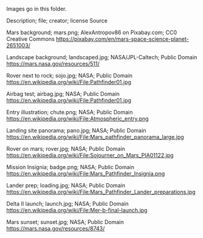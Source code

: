 
Images go in this folder.

Description; file; creator; license
Source

Mars background; mars.png; AlexAntropov86 on Pixabay.com; CC0 Creative Commons
https://pixabay.com/en/mars-space-science-planet-2651003/

Landscape background; landscaped.jpg; NASA/JPL-Caltech; Public Domain
https://mars.nasa.gov/resources/511/

Rover next to rock; sojo.jpg; NASA; Public Domain
https://en.wikipedia.org/wiki/File:Pathfinder01.jpg

Airbag test; airbag.jpg; NASA; Public Domain
https://en.wikipedia.org/wiki/File:Pathfinder01.jpg

Entry illustration; chute.png; NASA; Public Domain
https://en.wikipedia.org/wiki/File:Atmospheric_entry.png

Landing site panorama; pano.jpg; NASA; Public Domain
https://en.wikipedia.org/wiki/File:Mars_pathfinder_panorama_large.jpg

Rover on mars; rover.jpg; NASA; Public Domain
https://en.wikipedia.org/wiki/File:Sojourner_on_Mars_PIA01122.jpg

Mission Insignia; badge.png; NASA; Public Domain
https://en.wikipedia.org/wiki/File:Mars_Pathfinder_Insignia.png

Lander prep; loading.jpg; NASA; Public Domain
https://en.wikipedia.org/wiki/File:Mars_Pathfinder_Lander_preparations.jpg

Delta II launch; launch.jpg; NASA; Public Domain
https://en.wikipedia.org/wiki/File:Mer-b-final-launch.jpg

Mars sunset; sunset.jpg; NASA; Public Domain
https://mars.nasa.gov/resources/8743/

